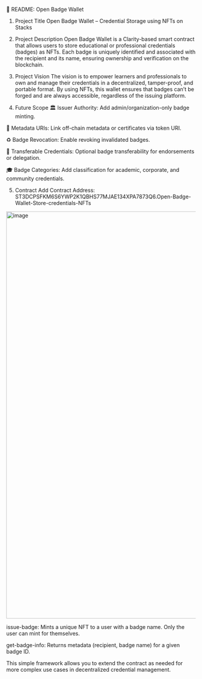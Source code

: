 📘 README: Open Badge Wallet
1. Project Title
Open Badge Wallet – Credential Storage using NFTs on Stacks

2. Project Description
Open Badge Wallet is a Clarity-based smart contract that allows users to store educational or professional credentials (badges) as NFTs. Each badge is uniquely identified and associated with the recipient and its name, ensuring ownership and verification on the blockchain.

3. Project Vision
The vision is to empower learners and professionals to own and manage their credentials in a decentralized, tamper-proof, and portable format. By using NFTs, this wallet ensures that badges can’t be forged and are always accessible, regardless of the issuing platform.

4. Future Scope
🏛 Issuer Authority: Add admin/organization-only badge minting.

🔗 Metadata URIs: Link off-chain metadata or certificates via token URI.

♻️ Badge Revocation: Enable revoking invalidated badges.

🔄 Transferable Credentials: Optional badge transferability for endorsements or delegation.

🎓 Badge Categories: Add classification for academic, corporate, and community credentials.

5. Contract Add 
   Contract Address: ST3DCPSFKM6S6YWP2K1QBHS77MJAE134XPA7873Q6.Open-Badge-Wallet-Store-credentials-NFTs
   

<img width="1920" height="1080" alt="image" src="https://github.com/user-attachments/assets/67a4c6b4-c08b-4bd3-89f8-316f73e5516d" />

issue-badge: Mints a unique NFT to a user with a badge name. Only the user can mint for themselves.

get-badge-info: Returns metadata (recipient, badge name) for a given badge ID.

This simple framework allows you to extend the contract as needed for more complex use cases in decentralized credential management.
